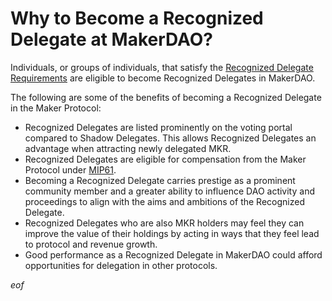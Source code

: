 # Why to Become a Recognized Delegate at MakerDAO?

Individuals, or groups of individuals, that satisfy the [Recognized Delegate Requirements](https://manual.makerdao.com/governance/what-is-delegation/recognized-delegate-requirements) are eligible to become Recognized Delegates in MakerDAO.

The following are some of the benefits of becoming a Recognized Delegate in the Maker Protocol:

* Recognized Delegates are listed prominently on the voting portal compared to Shadow Delegates. This allows Recognized Delegates an advantage when attracting newly delegated MKR.
* Recognized Delegates are eligible for compensation from the Maker Protocol under [MIP61](https://mips.makerdao.com/mips/details/MIP61).
* Becoming a Recognized Delegate carries prestige as a prominent community member and a greater ability to influence DAO activity and proceedings to align with the aims and ambitions of the Recognized Delegate.
* Recognized Delegates who are also MKR holders may feel they can improve the value of their holdings by acting in ways that they feel lead to protocol and revenue growth.
* Good performance as a Recognized Delegate in MakerDAO could afford opportunities for delegation in other protocols.

$eof$